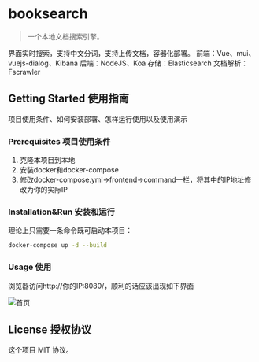 # booksearch

> 一个本地文档搜索引擎。

界面实时搜索，支持中文分词，支持上传文档，容器化部署。 
前端：Vue、mui、vuejs-dialog、Kibana 
后端：NodeJS、Koa 
存储：Elasticsearch 
文档解析：Fscrawler 


## Getting Started 使用指南

项目使用条件、如何安装部署、怎样运行使用以及使用演示

### Prerequisites 项目使用条件

1. 克隆本项目到本地
2. 安装docker和docker-compose
3. 修改docker-compose.yml->frontend->command一栏，将其中的IP地址修改为你的实际IP

### Installation&Run 安装和运行

理论上只需要一条命令既可启动本项目：

```bash
docker-compose up -d --build
```

### Usage 使用

浏览器访问http://你的IP:8080/，顺利的话应该出现如下界面

![首页](http://cdn.guitang.fun/booksearch_1.png)

## License 授权协议

这个项目 MIT 协议。

